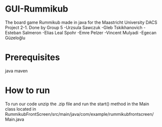 # GUI-Rummikub
The board game Rummikub made in java for the Maastricht University DACS  Project 2-1.
Done by Group 5
-Urzsula Sawczuk
-Gleb Tskikhanovich
-Esteban Salmeron
-Elias Leal Spohr
-Emre Pelzer
-Vincent Mulyadi
-Egecan Güzeloğlu
# Prerequisites
java
maven
# How to run
To run our code unzip the .zip file and run the start() method in the Main class located in RummikubFrontScreen/src/main/java/com/example/rummikubfrontscreen/Main.java
